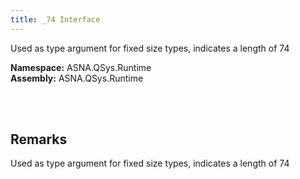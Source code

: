 ```yaml
---
title: _74 Interface
---
```


Used as type argument for fixed size types, indicates a length of 74

**Namespace:** ASNA.QSys.Runtime <br/>
**Assembly:** ASNA.QSys.Runtime

<br>
<br>

## Remarks

Used as type argument for fixed size types, indicates a length of 74

[//]: # ($$TODO: Complete the Remarks section.)

<br>
<br>

